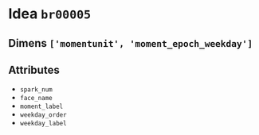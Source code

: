 # Idea `br00005`

## Dimens `['momentunit', 'moment_epoch_weekday']`

## Attributes
- `spark_num`
- `face_name`
- `moment_label`
- `weekday_order`
- `weekday_label`
